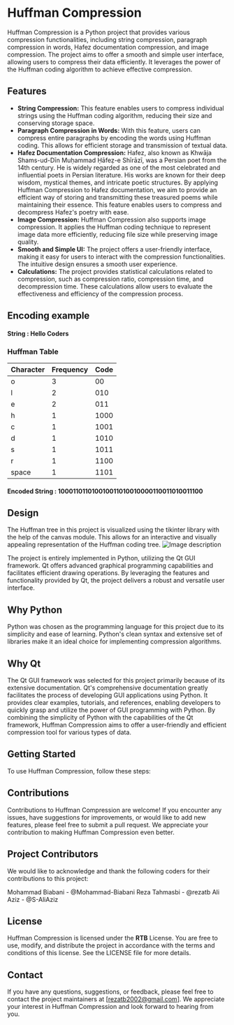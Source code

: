 # Huffman Compression
Huffman Compression is a Python project that provides various compression functionalities, including string compression, paragraph compression in words, Hafez documentation compression, and image compression. The project aims to offer a smooth and simple user interface, allowing users to compress their data efficiently. It leverages the power of the Huffman coding algorithm to achieve effective compression.
## Features

- **String Compression:**
This feature enables users to compress individual strings using the Huffman coding algorithm, reducing their size and conserving storage space.
- **Paragraph Compression in Words:**
With this feature, users can compress entire paragraphs by encoding the words using Huffman coding. This allows for efficient storage and transmission of textual data.
- **Hafez Documentation Compression:**
Hafez, also known as Khwāja Shams-ud-Dīn Muḥammad Ḥāfeẓ-e Shīrāzī, was a Persian poet from the 14th century. He is widely regarded as one of the most celebrated and influential poets in Persian literature. His works are known for their deep wisdom, mystical themes, and intricate poetic structures.
By applying Huffman Compression to Hafez documentation, we aim to provide an efficient way of storing and transmitting these treasured poems while maintaining their essence. This feature enables users to compress and decompress Hafez's poetry with ease.
- **Image Compression:**
Huffman Compression also supports image compression. It applies the Huffman coding technique to represent image data more efficiently, reducing file size while preserving image quality.
- **Smooth and Simple UI:**
The project offers a user-friendly interface, making it easy for users to interact with the compression functionalities. The intuitive design ensures a smooth user experience.
- **Calculations:**
The project provides statistical calculations related to compression, such as compression ratio, compression time, and decompression time. These calculations allow users to evaluate the effectiveness and efficiency of the compression process.
## Encoding example
#### String : Hello Coders

### Huffman Table
| Character | Frequency | Code   |
| --------- | --------- | ------ |
| o         | 3         | 00     |
| l         | 2         | 010    |
| e         | 2         | 011    |
| h         | 1         | 1000   |
| c         | 1         | 1001   |
| d         | 1         | 1010   |
| s         | 1         | 1011   |
| r         | 1         | 1100   |
| space     | 1         | 1101   |

#### Encoded String : 100011011010010011010010000110011010011100

## Design

The Huffman tree in this project is visualized using the tikinter library with the help of the canvas module. This allows for an interactive and visually appealing representation of the Huffman coding tree.
![Image description]([image_path_or_url](https://github.com/Reza-Tahmasbi/Huffman-compression/blob/master/huffman%20coding.jpeg))

The project is entirely implemented in Python, utilizing the Qt GUI framework. Qt offers advanced graphical programming capabilities and facilitates efficient drawing operations. By leveraging the features and functionality provided by Qt, the project delivers a robust and versatile user interface.

## Why Python
Python was chosen as the programming language for this project due to its simplicity and ease of learning. Python's clean syntax and extensive set of libraries make it an ideal choice for implementing compression algorithms.

## Why Qt
The Qt GUI framework was selected for this project primarily because of its extensive documentation. Qt's comprehensive documentation greatly facilitates the process of developing GUI applications using Python. It provides clear examples, tutorials, and references, enabling developers to quickly grasp and utilize the power of GUI programming with Python.
By combining the simplicity of Python with the capabilities of the Qt framework, Huffman Compression aims to offer a user-friendly and efficient compression tool for various types of data.
## Getting Started
To use Huffman Compression, follow these steps:

## Contributions
Contributions to Huffman Compression are welcome! If you encounter any issues, have suggestions for improvements, or would like to add new features, please feel free to submit a pull request. We appreciate your contribution to making Huffman Compression even better.

## Project Contributors
We would like to acknowledge and thank the following coders for their contributions to this project:

Mohammad Biabani - @Mohammad-Biabani
Reza Tahmasbi - @rezatb
Ali Aziz - @S-AliAziz

## License
Huffman Compression is licensed under the **RTB** License. You are free to use, modify, and distribute the project in accordance with the terms and conditions of this license. See the LICENSE file for more details.

## Contact
If you have any questions, suggestions, or feedback, please feel free to contact the project maintainers at [rezatb2002@gmail.com]. We appreciate your interest in Huffman Compression and look forward to hearing from you.
